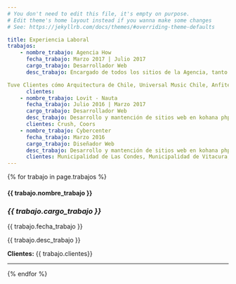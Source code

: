 ```yaml
---
# You don't need to edit this file, it's empty on purpose.
# Edit theme's home layout instead if you wanna make some changes
# See: https://jekyllrb.com/docs/themes/#overriding-theme-defaults

title: Experiencia Laboral
trabajos:
    - nombre_trabajo: Agencia How
      fecha_trabajo: Marzo 2017 | Julio 2017
      cargo_trabajo: Desarrollador Web
      desc_trabajo: Encargado de todos los sitios de la Agencia, tanto en HTML, como en PHP y Wordpress. Desarrollé un sistema de diseño y prototipado, basado en Bootstrap, SASS y PHP para usar elementos reutilizables del código y crear sitios web en menor tiempo. También edité y creé temas en Wordpress.

Tuve Clientes cómo Arquitectura de Chile, Universal Music Chile, Anfiteatro Bellas Artes y Suksa.
      clientes: 
    - nombre_trabajo: Lovit - Nauta
      fecha_trabajo: Julio 2016 | Marzo 2017
      cargo_trabajo: Desarrollador Web
      desc_trabajo: Desarrollo y mantención de sitios web en kohana php, mails en html y landings responsive. Desarrollo de Sitios con Bootstrap, JQuery UI, Jquery Mobile. Desarrollo de landings con PHP. Mantención de sitios web con Wordpress. Creación de sistema de registro con PHP y MYSQL. Desarrollo de banners HTML5.
      clientes: Crush, Coors
    - nombre_trabajo: Cybercenter
      fecha_trabajo: Marzo 2016
      cargo_trabajo: Diseñador Web
      desc_trabajo: Desarrollo y mantención de sitios web en kohana php, mails en html y landings responsive. Desarrollo de Sitios con Bootstrap, JQuery UI, Jquery Mobile.
      clientes: Municipalidad de Las Condes, Municipalidad de Vitacura, Justice
---
```

<div class="p-4">
 {% for trabajo in page.trabajos %}
    <article class="my-4">
        <h4>{{ trabajo.nombre_trabajo }}</h4>
        <h3><i>{{ trabajo.cargo_trabajo }}</i></h3>
        <p>{{ trabajo.fecha_trabajo }}</p>
        <p>{{ trabajo.desc_trabajo }}</p>
        <p><strong>Clientes:</strong> {{ trabajo.clientes}}</p>
    </article>
    <hr>
 {% endfor %}
 </div>